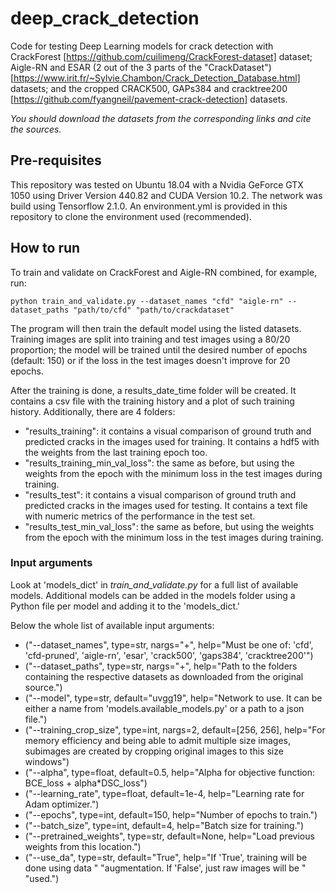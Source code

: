 # deep_crack_detection
Code for testing Deep Learning models for crack detection with CrackForest [https://github.com/cuilimeng/CrackForest-dataset] dataset; Aigle-RN and ESAR (2 out of the 3 parts of the "CrackDataset")[https://www.irit.fr/~Sylvie.Chambon/Crack_Detection_Database.html] datasets; and the cropped CRACK500, GAPs384 and cracktree200 [https://github.com/fyangneil/pavement-crack-detection] datasets.

_You should download the datasets from the corresponding links and cite the sources._

## Pre-requisites
This repository was tested on Ubuntu 18.04 with a Nvidia GeForce GTX 1050 using Driver Version 440.82 and CUDA Version 10.2. The network was build using Tensorflow 2.1.0. An environment.yml is provided in this repository to clone the environment used (recommended).

## How to run
To train and validate on CrackForest and Aigle-RN combined, for example, run:
```
python train_and_validate.py --dataset_names "cfd" "aigle-rn" --dataset_paths "path/to/cfd" "path/to/crackdataset"
```

The program will then train the default model using the listed datasets. Training images are split into training and test images using a 80/20 proportion; the model will be trained until the desired number of epochs (default: 150) or if the loss in the test images doesn't improve for 20 epochs.

After the training is done, a results_date_time folder will be created. It contains a csv file with the training history and a plot of such training history. Additionally, there are 4 folders:
* "results_training": it contains a visual comparison of ground truth and predicted cracks in the images used for training. It contains a hdf5 with the weights from the last training epoch too.
* "results_training_min_val_loss": the same as before, but using the weights from the epoch with the minimum loss in the test images during training.
* "results_test": it contains a visual comparison of ground truth and predicted cracks in the images used for testing. It contains a text file with numeric metrics of the performance in the test set.
* "results_test_min_val_loss": the same as before, but using the weights from the epoch with the minimum loss in the test images during training.

### Input arguments

Look at 'models_dict' in _train_and_validate.py_ for a full list of available models. Additional models can be added in the models folder using a Python file per model and adding it to the 'models_dict.'

Below the whole list of available input arguments:

* ("--dataset_names", type=str, nargs="+",
                        help="Must be one of: 'cfd', 'cfd-pruned', 'aigle-rn', 'esar', 'crack500', 'gaps384', 'cracktree200'")
* ("--dataset_paths", type=str, nargs="+",
                    help="Path to the folders containing the respective datasets as downloaded from the original source.")
* ("--model", type=str, default="uvgg19",
                    help="Network to use. It can be either a name from 'models.available_models.py' or a path to a json file.")
* ("--training_crop_size", type=int, nargs=2, default=[256, 256],
                    help="For memory efficiency and being able to admit multiple size images, subimages are created by cropping original images to this size windows")
* ("--alpha", type=float, default=0.5,
                    help="Alpha for objective function: BCE_loss + alpha*DSC_loss")
* ("--learning_rate", type=float, default=1e-4, help="Learning rate for Adam optimizer.")
* ("--epochs", type=int, default=150, help="Number of epochs to train.")
* ("--batch_size", type=int, default=4, help="Batch size for training.")
* ("--pretrained_weights", type=str, default=None,
                    help="Load previous weights from this location.")
* ("--use_da", type=str, default="True", help="If 'True', training will be done using data "
                                                               "augmentation. If 'False', just raw images will be "
                                                               "used.")